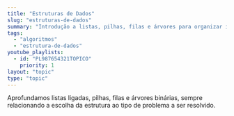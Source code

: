 ```yaml
---
title: "Estruturas de Dados"
slug: "estruturas-de-dados"
summary: "Introdução a listas, pilhas, filas e árvores para organizar informação."
tags:
  - "algoritmos"
  - "estrutura-de-dados"
youtube_playlists:
  - id: "PL987654321TOPICO"
    priority: 1
layout: "topic"
type: "topic"
---
```

Aprofundamos listas ligadas, pilhas, filas e árvores binárias, sempre relacionando a escolha da estrutura ao tipo de problema a ser resolvido.
